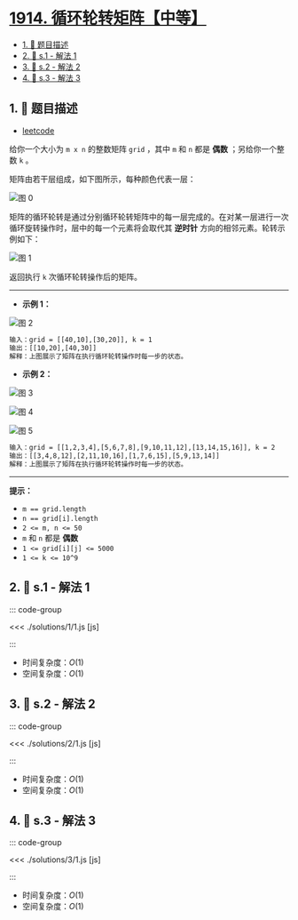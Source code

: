 # [1914. 循环轮转矩阵【中等】](https://github.com/tnotesjs/TNotes.leetcode/tree/main/notes/1914.%20%E5%BE%AA%E7%8E%AF%E8%BD%AE%E8%BD%AC%E7%9F%A9%E9%98%B5%E3%80%90%E4%B8%AD%E7%AD%89%E3%80%91)

<!-- region:toc -->

- [1. 📝 题目描述](#1--题目描述)
- [2. 🎯 s.1 - 解法 1](#2--s1---解法-1)
- [3. 🎯 s.2 - 解法 2](#3--s2---解法-2)
- [4. 🎯 s.3 - 解法 3](#4--s3---解法-3)

<!-- endregion:toc -->

## 1. 📝 题目描述

- [leetcode](https://leetcode.cn/problems/cyclically-rotating-a-grid/)

给你一个大小为 `m x n` 的整数矩阵 `grid`​​​ ，其中 `m` 和 `n` 都是 **偶数** ；另给你一个整数 `k` 。

矩阵由若干层组成，如下图所示，每种颜色代表一层：

![图 0](https://cdn.jsdelivr.net/gh/tnotesjs/imgs@main/2025-09-26-21-04-45.png)

矩阵的循环轮转是通过分别循环轮转矩阵中的每一层完成的。在对某一层进行一次循环旋转操作时，层中的每一个元素将会取代其 **逆时针** 方向的相邻元素。轮转示例如下：

![图 1](https://cdn.jsdelivr.net/gh/tnotesjs/imgs@main/2025-09-26-21-04-55.png)

返回执行 `k` 次循环轮转操作后的矩阵。

---

- **示例 1：**

![图 2](https://cdn.jsdelivr.net/gh/tnotesjs/imgs@main/2025-09-26-21-05-08.png)

```txt
输入：grid = [[40,10],[30,20]], k = 1
输出：[[10,20],[40,30]]
解释：上图展示了矩阵在执行循环轮转操作时每一步的状态。
```

- **示例 2：**

![图 3](https://cdn.jsdelivr.net/gh/tnotesjs/imgs@main/2025-09-26-21-05-21.png)

![图 4](https://cdn.jsdelivr.net/gh/tnotesjs/imgs@main/2025-09-26-21-05-39.png)

![图 5](https://cdn.jsdelivr.net/gh/tnotesjs/imgs@main/2025-09-26-21-05-50.png)

```txt
输入：grid = [[1,2,3,4],[5,6,7,8],[9,10,11,12],[13,14,15,16]], k = 2
输出：[[3,4,8,12],[2,11,10,16],[1,7,6,15],[5,9,13,14]]
解释：上图展示了矩阵在执行循环轮转操作时每一步的状态。
```

---

**提示：**

- `m == grid.length`
- `n == grid[i].length`
- `2 <= m, n <= 50`
- `m` 和 `n` 都是 **偶数**
- `1 <= grid[i][j] <= 5000`
- `1 <= k <= 10^9`

## 2. 🎯 s.1 - 解法 1

::: code-group

<<< ./solutions/1/1.js [js]

:::

- 时间复杂度：$O(1)$
- 空间复杂度：$O(1)$

## 3. 🎯 s.2 - 解法 2

::: code-group

<<< ./solutions/2/1.js [js]

:::

- 时间复杂度：$O(1)$
- 空间复杂度：$O(1)$

## 4. 🎯 s.3 - 解法 3

::: code-group

<<< ./solutions/3/1.js [js]

:::

- 时间复杂度：$O(1)$
- 空间复杂度：$O(1)$
